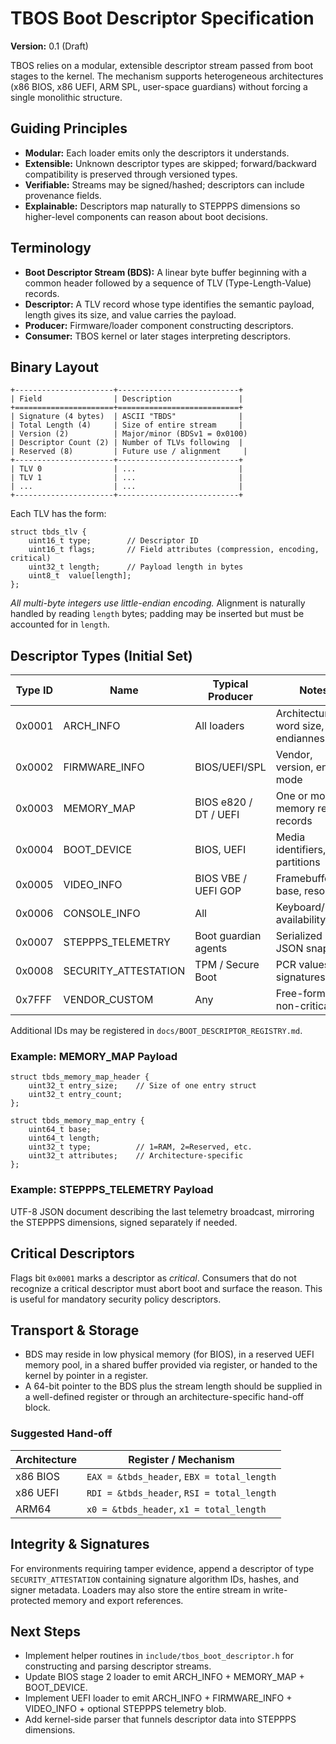 # TBOS Boot Descriptor Specification

**Version:** 0.1 (Draft)

TBOS relies on a modular, extensible descriptor stream passed from boot stages to the
kernel. The mechanism supports heterogeneous architectures (x86 BIOS, x86 UEFI,
ARM SPL, user-space guardians) without forcing a single monolithic structure.

## Guiding Principles

- **Modular:** Each loader emits only the descriptors it understands.
- **Extensible:** Unknown descriptor types are skipped; forward/backward
  compatibility is preserved through versioned types.
- **Verifiable:** Streams may be signed/hashed; descriptors can include
  provenance fields.
- **Explainable:** Descriptors map naturally to STEPPPS dimensions so higher-level
  components can reason about boot decisions.

## Terminology

- **Boot Descriptor Stream (BDS):** A linear byte buffer beginning with a common
  header followed by a sequence of TLV (Type-Length-Value) records.
- **Descriptor:** A TLV record whose type identifies the semantic payload, length
  gives its size, and value carries the payload.
- **Producer:** Firmware/loader component constructing descriptors.
- **Consumer:** TBOS kernel or later stages interpreting descriptors.

## Binary Layout

```
+----------------------+---------------------------+
| Field                | Description               |
+======================+===========================+
| Signature (4 bytes)  | ASCII "TBDS"              |
| Total Length (4)     | Size of entire stream     |
| Version (2)          | Major/minor (BDSv1 = 0x0100)
| Descriptor Count (2) | Number of TLVs following  |
| Reserved (8)         | Future use / alignment     |
+----------------------+---------------------------+
| TLV 0                | ...                       |
| TLV 1                | ...                       |
| ...                  | ...                       |
+----------------------+---------------------------+
```

Each TLV has the form:

```
struct tbds_tlv {
    uint16_t type;        // Descriptor ID
    uint16_t flags;       // Field attributes (compression, encoding, critical)
    uint32_t length;      // Payload length in bytes
    uint8_t  value[length];
};
```

*All multi-byte integers use little-endian encoding.* Alignment is naturally
handled by reading `length` bytes; padding may be inserted but must be accounted
for in `length`.

## Descriptor Types (Initial Set)

| Type ID | Name                  | Typical Producer       | Notes                              |
|---------|----------------------|-------------------------|-------------------------------------|
| 0x0001  | ARCH_INFO            | All loaders             | Architecture, word size, endianness |
| 0x0002  | FIRMWARE_INFO        | BIOS/UEFI/SPL           | Vendor, version, entry mode         |
| 0x0003  | MEMORY_MAP           | BIOS e820 / DT / UEFI   | One or more memory region records   |
| 0x0004  | BOOT_DEVICE          | BIOS, UEFI              | Media identifiers, partitions       |
| 0x0005  | VIDEO_INFO           | BIOS VBE / UEFI GOP     | Framebuffer base, resolution        |
| 0x0006  | CONSOLE_INFO         | All                      | Keyboard/UART availability          |
| 0x0007  | STEPPPS_TELEMETRY    | Boot guardian agents    | Serialized JSON snapshot            |
| 0x0008  | SECURITY_ATTESTATION| TPM / Secure Boot       | PCR values, signatures              |
| 0x7FFF  | VENDOR_CUSTOM        | Any                     | Free-form data, non-critical        |

Additional IDs may be registered in `docs/BOOT_DESCRIPTOR_REGISTRY.md`.

### Example: MEMORY_MAP Payload

```
struct tbds_memory_map_header {
    uint32_t entry_size;    // Size of one entry struct
    uint32_t entry_count;
};

struct tbds_memory_map_entry {
    uint64_t base;
    uint64_t length;
    uint32_t type;          // 1=RAM, 2=Reserved, etc.
    uint32_t attributes;    // Architecture-specific
};
```

### Example: STEPPPS_TELEMETRY Payload

UTF-8 JSON document describing the last telemetry broadcast, mirroring the
STEPPPS dimensions, signed separately if needed.

## Critical Descriptors

Flags bit `0x0001` marks a descriptor as *critical*. Consumers that do not
recognize a critical descriptor must abort boot and surface the reason. This is
useful for mandatory security policy descriptors.

## Transport & Storage

- BDS may reside in low physical memory (for BIOS), in a reserved UEFI memory
  pool, in a shared buffer provided via register, or handed to the kernel by
  pointer in a register.
- A 64-bit pointer to the BDS plus the stream length should be supplied in a
  well-defined register or through an architecture-specific hand-off block.

### Suggested Hand-off

| Architecture | Register / Mechanism                                  |
|--------------|--------------------------------------------------------|
| x86 BIOS     | `EAX = &tbds_header`, `EBX = total_length`             |
| x86 UEFI     | `RDI = &tbds_header`, `RSI = total_length`             |
| ARM64        | `x0 = &tbds_header`, `x1 = total_length`               |

## Integrity & Signatures

For environments requiring tamper evidence, append a descriptor of type
`SECURITY_ATTESTATION` containing signature algorithm IDs, hashes, and signer
metadata. Loaders may also store the entire stream in write-protected memory and
export references.

## Next Steps

- Implement helper routines in `include/tbos_boot_descriptor.h` for constructing
  and parsing descriptor streams.
- Update BIOS stage 2 loader to emit ARCH_INFO + MEMORY_MAP + BOOT_DEVICE.
- Implement UEFI loader to emit ARCH_INFO + FIRMWARE_INFO + VIDEO_INFO + optional
  STEPPPS telemetry blob.
- Add kernel-side parser that funnels descriptor data into STEPPPS dimensions.

